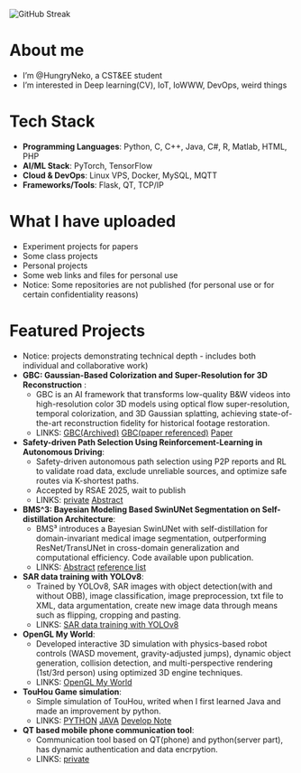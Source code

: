 ![GitHub Streak](https://streak-stats.demolab.com/?user=HungryNeko&theme=dark)
# About me 
- I’m @HungryNeko, a CST&EE student
- I’m interested in Deep learning(CV), IoT, IoWWW, DevOps, weird things
# Tech Stack
- ​**Programming Languages**: Python, C, C++, Java, C#, R, Matlab, HTML, PHP  
- ​**AI/ML Stack**: PyTorch, TensorFlow  
- ​**Cloud & DevOps**: Linux VPS, Docker, MySQL, MQTT  
- ​**Frameworks/Tools**: Flask, QT, TCP/IP  
# What I have uploaded 
- Experiment projects for papers
- Some class projects
- Personal projects
- Some web links and files for personal use
- Notice: Some repositories are not published (for personal use or for certain confidentiality reasons)
# Featured Projects
- Notice:  projects demonstrating technical depth - includes both individual and collaborative work)
- **GBC: Gaussian-Based Colorization and Super-Resolution for 3D Reconstruction** :
  - GBC is an AI framework that transforms low-quality B&W videos into high-resolution color 3D models using optical flow super-resolution, temporal colorization, and 3D Gaussian splatting, achieving state-of-the-art reconstruction fidelity for historical footage restoration. 
  - LINKS: [GBC(Archived)](https://github.com/ffftuanxxx/GBC) [GBC(paper referenced)](https://github.com/ffftuanxxx/GBC) [Paper](https://dl.acm.org/doi/10.1145/3703619.3706039)
- **Safety-driven Path Selection Using Reinforcement-Learning in Autonomous Driving**:
  - Safety-driven autonomous path selection using P2P reports and RL to validate road data, exclude unreliable sources, and optimize safe routes via K-shortest paths.  
  - Accepted by RSAE 2025, wait to publish
  - LINKS: [private](https://github.com/HungryNeko/accident-and-road-information-processing)  [Abstract](https://fujisaki.top/2025/04/15/safety-driven-path-selection-using-reinforcement-learning-in-autonomous-driving/)
- **BMS^3: Bayesian Modeling Based SwinUNet Segmentation on Self-distillation Architecture**:
  - BMS³ introduces a Bayesian SwinUNet with self-distillation for domain-invariant medical image segmentation, outperforming ResNet/TransUNet in cross-domain generalization and computational efficiency. Code available upon publication.
  - LINKS: [Abstract](https://fujisaki.top/2024/11/02/bms3-bayesian-modeling-based-swinunet-segmentation-on-self-distillation-architecture/) [reference list](https://elucidator.cn/bmsss_ref/)
- **SAR data training with YOLOv8**:
  - Trained by YOLOv8, SAR images with object detection(with and without OBB), image classification, image preprocession, txt file to XML, data argumentation, create new image data through means such as flipping, cropping and pasting.
  - LINKS: [SAR data training with YOLOv8](https://github.com/HungryNeko/SAR-Aircraft-YOLOv8) 
- **OpenGL My World**:
  - Developed interactive 3D simulation with physics-based robot controls (WASD movement, gravity-adjusted jumps), dynamic object generation, collision detection, and multi-perspective rendering (1st/3rd person) using optimized 3D engine techniques.
  - LINKS: [OpenGL My World](https://github.com/ffftuanxxx/OpenGL-My-World)
- **TouHou Game simulation**:
  - Simple simulation of TouHou, writed when I first learned Java and made an improvement by python.
  - LINKS: [PYTHON](https://github.com/HungryNeko/ThreeBrilliance) [JAVA](https://github.com/HungryNeko/fan_made_touhou) [Develop Note](https://fujisaki.top/2024/03/05/touhou-game-simulation-note/)
- **QT based mobile phone communication tool**:
  - Communication tool based on QT(phone) and python(server part), has dynamic authentication and data encrpytion.
  - LINKS: [private](https://github.com/HungryNeko/mobile-computing-project/settings/security_analysis)
